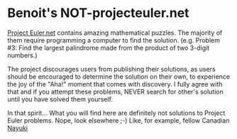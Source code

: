 # Benoit's NOT-projecteuler.net

[Project Euler.net](https://projecteuler.net/) contains amazing mathematical puzzles.
The majority of them require programming a computer to find the solution.
(e.g. Problem #3: Find the largest palindrome made from the product of two 3-digit numbers.)

The project discourages users from publishing their solutions, as users should be encouraged
to determine the solution on their own, to experience the joy of the "Aha!" moment that comes
with discovery. I fully agree with that and if you attempt these problems,
NEVER search for other's solution until you have solved them yourself.

In that spirit... What you will find here are definitely not solutions to Project Euler problems.
Nope, look elsewhere ;-) Like, for example, fellow Canadian
[Nayuki](https://www.nayuki.io/page/project-euler-solutions)